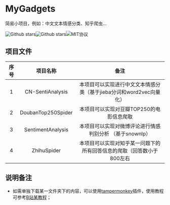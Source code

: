 # MyGadgets

简易小项目，例如：中文文本情感分类、知乎爬虫...

![Github stars](https://img.shields.io/github/stars/Duguce/MyGadgets.svg?color=orange#pic_left)![Github stars](https://img.shields.io/github/forks/Duguce/MyGadgets.svg?color=brightgreen#pic_left)![MIT协议](https://img.shields.io/badge/license-MIT-yellowgreen#pic_left)

## 项目文件

| 序号 |      项目名称      |                             备注                             |
| :--: | :----------------: | :----------------------------------------------------------: |
|  1   |  CN-SentiAnalysis  | 本项目可以实现进行中文文本情感分类（基于jieba分词和word2vec向量化） |
|  2   | DoubanTop250Spider |           本项目可以实现对豆瓣TOP250的电影信息爬取           |
|  3   | SentimentAnalysis  |   本项目可以实现对微博评论进行情感判别分析 （基于snownlp）   |
|  4   |    ZhihuSpider     | 本项目可以实现对知乎某一问题下的所有回答信息的爬取（回答数小于800左右 |



## 说明备注

- 如需单独下载某一文件夹下的内容，可以使用[tampermonkey](https://www.tampermonkey.net/)插件，使用教程可参考[B站某教程](https://www.bilibili.com/video/BV1rL411K7Mx?spm_id_from=333.880.my_history.page.click&vd_source=0107121ae6b1cce515e0c483ec265833)；
